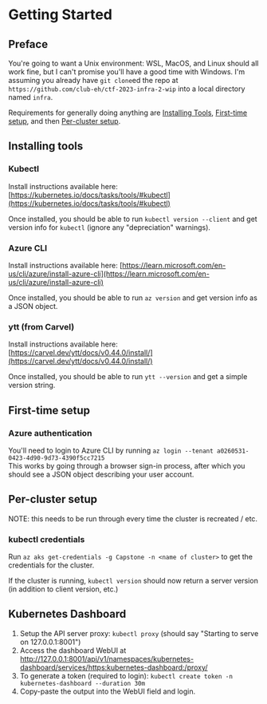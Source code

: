 # Getting Started

## Preface

You're going to want a Unix environment: WSL, MacOS, and Linux should all work fine, but I can't promise you'll have a good time with Windows.
I'm assuming you already have `git clone`ed the repo at `https://github.com/club-eh/ctf-2023-infra-2-wip` into a local directory named `infra`.

Requirements for generally doing anything are [Installing Tools](#installing-tools), [First-time setup](#first-time-setup), and then [Per-cluster setup](#per-cluster-setup).


## Installing tools

### Kubectl

Install instructions available here: [https://kubernetes.io/docs/tasks/tools/#kubectl](https://kubernetes.io/docs/tasks/tools/#kubectl)

Once installed, you should be able to run `kubectl version --client` and get version info for `kubectl` (ignore any "depreciation" warnings).

### Azure CLI

Install instructions available here: [https://learn.microsoft.com/en-us/cli/azure/install-azure-cli](https://learn.microsoft.com/en-us/cli/azure/install-azure-cli)

Once installed, you should be able to run `az version` and get version info as a JSON object.

### ytt (from Carvel)

Install instructions available here: [https://carvel.dev/ytt/docs/v0.44.0/install/](https://carvel.dev/ytt/docs/v0.44.0/install/)

Once installed, you should be able to run `ytt --version` and get a simple version string.


## First-time setup

### Azure authentication

You'll need to login to Azure CLI by running `az login --tenant a0260531-0423-4d90-9d73-4390f5cc7215`  
This works by going through a browser sign-in process, after which you should see a JSON object describing your user account.


## Per-cluster setup

NOTE: this needs to be run through every time the cluster is recreated / etc.

### kubectl credentials

Run `az aks get-credentials -g Capstone -n <name of cluster>` to get the credentials for the cluster.

If the cluster is running, `kubectl version` should now return a server version (in addition to client version, etc.)


## Kubernetes Dashboard

1. Setup the API server proxy: `kubectl proxy` (should say "Starting to serve on 127.0.0.1:8001")
2. Access the dashboard WebUI at http://127.0.0.1:8001/api/v1/namespaces/kubernetes-dashboard/services/https:kubernetes-dashboard:/proxy/
3. To generate a token (required to login): `kubectl create token -n kubernetes-dashboard --duration 30m`
4. Copy-paste the output into the WebUI field and login.
